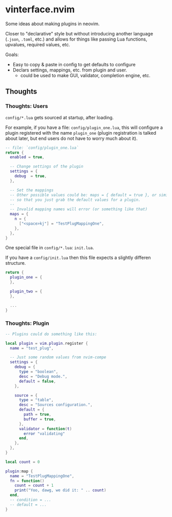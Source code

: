 # vinterface.nvim

Some ideas about making plugins in neovim.

Closer to "declarative" style but without introducing another language (`.json`, `.toml`, etc.)
and allows for things like passing Lua functions, upvalues, required values, etc.

Goals:
- Easy to copy & paste in config to get defaults to configure
- Declars settings, mappings, etc. from plugin and user.
  - could be used to make GUI, validator, completion engine, etc.

## Thoughts

### Thoughts: Users

`config/*.lua` gets sourced at startup, after loading.

For example, if you have a file: `config/plugin_one.lua`, this will configure a plugin
registered with the name `plugin_one` (plugin registration is talked about later, but end users
do not have to worry much about it).

```lua
-- file: `config/plugin_one.lua`
return {
  enabled = true,

  -- Change settings of the plugin
  settings = {
    debug  = true,
  },

  -- Set the mappings
  -- Other possible values could be: maps = { default = true }, or similar (not yet decided)
  -- so that you just grab the default values for a plugin.
  --
  -- Invalid mapping names will error (or something like that)
  maps = {
    n = {
      ["<space>kj"] = "TestPlugMappingOne",
    },
  },
}
```

One special file in `config/*.lua`: `init.lua`.

If you have a `config/init.lua` then this file expects a slightly differen structure.

```lua
return {
  plugin_one = {
  },

  plugin_two = {
  },

  ...
}
```

### Thoughts: Plugin

```lua
-- Plugins could do something like this:

local plugin = vim.plugin.register {
  name = "test_plug",

  -- Just some random values from nvim-compe
  settings = {
    debug = {
      type = "boolean",
      desc = "Debug mode.",
      default = false,
    },

    source = {
      type = "table",
      desc = "Sources configuration.",
      default = {
        path = true,
        buffer = true,
      },
      validator = function(t)
        error "validating"
      end,
    },
  },
}

local count = 0

plugin:map {
  name = "TestPlugMappingOne",
  fn = function()
    count = count + 1
    print("Yoo, dawg, we did it: " .. count)
  end,
  -- condition = ...
  -- default = ...
}
```

